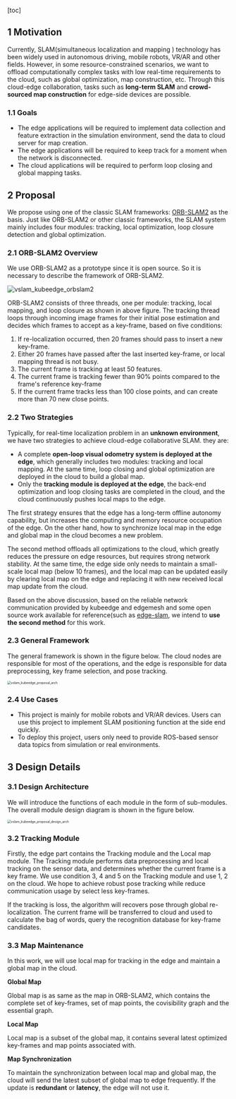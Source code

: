 [toc]

## 1 Motivation

Currently, SLAM(simultaneous localization and mapping ) technology has been widely used in autonomous driving, mobile robots, VR/AR and other fields. However, in some resource-constrained scenarios, we want to offload computationally complex tasks with low real-time requirements to the cloud, such as global optimization, map construction, etc. Through this cloud-edge collaboration, tasks such as **long-term SLAM** and **crowd-sourced map construction** for edge-side devices are possible.

### 1.1 Goals

- The edge applications will be required to implement data collection and feature extraction in the simulation environment, send the data to cloud server for map creation.
- The edge applications will be required to keep track for a  moment when the network is disconnected.
- The cloud applications will be required to perform loop closing and global mapping tasks.

## 2 Proposal

We propose using one of the classic SLAM frameworks: [ORB-SLAM2](https://github.com/raulmur/ORB_SLAM2) as the basis. Just like ORB-SLAM2 or other classic frameworks, the SLAM system mainly includes four modules: tracking, local optimization, loop closure detection and global optimization. 

### 2.1 ORB-SLAM2 Overview

We use ORB-SLAM2 as a prototype since it is open source. So it is necessary to describe the framework of  ORB-SLAM2.

![vslam_kubeedge_orbslam2](images/vslam_kubeedge_orbslam2.png)

ORB-SLAM2 consists of three threads, one per module: tracking, local mapping, and loop closure as shown in above figure. The tracking thread loops through incoming image frames for their initial pose estimation and decides which frames to accept as a key-frame, based on five conditions:

1. If re-localization occurred, then 20 frames should pass to insert a new key-frame.
2. Either 20 frames have passed after the last inserted key-frame, or local mapping thread is not busy.
3. The current frame is tracking at least 50 features.
4. The current frame is tracking fewer than 90% points compared to the frame's reference key-frame
5. If the current frame tracks less than 100 close points, and can create more than 70 new close points.

### 2.2 Two Strategies

Typically, for real-time localization problem in an **unknown environment**, we have two strategies to achieve cloud-edge collaborative SLAM. they are:

* A complete **open-loop visual odometry system is deployed at the edge**, which generally includes two modules: tracking and local mapping. At the same time, loop closing and global optimization are deployed in the cloud to build a global map.
* Only the **tracking module is deployed at the edge**, the back-end optimization and loop closing tasks are completed in the cloud, and the cloud continuously pushes local maps to the edge.

The first strategy ensures that the edge has a long-term offline autonomy capability, but increases the computing and memory resource occupation of the edge. On the other hand, how to synchronize local map in the edge and global map in the cloud becomes a new problem.

The second method offloads all optimizations to the cloud, which greatly reduces the pressure on edge resources, but requires strong network stability. At the same time, the edge side only needs to maintain a small-scale local map (below 10 frames), and the local map can be updated easily by clearing local map on the edge and replacing it with new received local map update from the cloud.

Based on the above discussion, based on the reliable network communication provided by kubeedge and edgemesh and some open source work available for reference(such as [edge-slam](https://github.com/droneslab/edgeslam), we intend to **use the second method** for this work.

### 2.3 General Framework

The general framework is shown in the figure below. The cloud nodes are responsible for most of the operations, and the edge is responsible for data preprocessing, key frame selection, and pose tracking.

<img src="images/vslam_kubeedge_proposal_arch.png" alt="vslam_kubeedge_proposal_arch" style="zoom:50%;" />

### 2.4 Use Cases

* This project is mainly for mobile robots and VR/AR devices. Users can use this project to implement SLAM positioning function at the side end quickly.
* To deploy this project, users only need to provide ROS-based sensor data topics from simulation or real environments.

## 3 Design Details

### 3.1 Design Architecture

We will introduce the functions of each module in the form of sub-modules. The overall module design diagram is shown in the figure below. 

<img src="images/vslam_kubeedge_proposal_design_arch.png" alt="vslam_kubeedge_proposal_design_arch" style="zoom: 50%;" />

### 3.2 Tracking Module

Firstly, the edge part contains the Tracking module and the Local map module. The Tracking module performs data preprocessing and local tracking on the sensor data, and determines whether the current frame is a key frame. We use condition 3, 4 and 5 on the Tracking module and use 1, 2 on the cloud. We hope to achieve robust pose tracking while reduce communication usage by select less key-frames. 

If the tracking is loss, the algorithm will recovers pose through global re-localization. The current frame will be transferred to cloud and used to calculate the bag of words, query the recognition database for key-frame candidates.

### 3.3 Map Maintenance

In this work, we will use local map for tracking in the edge and maintain a global map in the cloud. 

**Global Map**

Global map is as same as the map in ORB-SLAM2, which contains the complete set of key-frames, set of map points, the covisibility graph and the essential graph.

**Local Map**

Local map is a subset of the global map, it contains several latest optimized key-frames and map points associated with.

**Map Synchronization**

To maintain the synchronization between local map and global map, the cloud      will send the latest subset of global map to edge frequently. If the update is **redundant** or **latency**, the edge will not use it.

